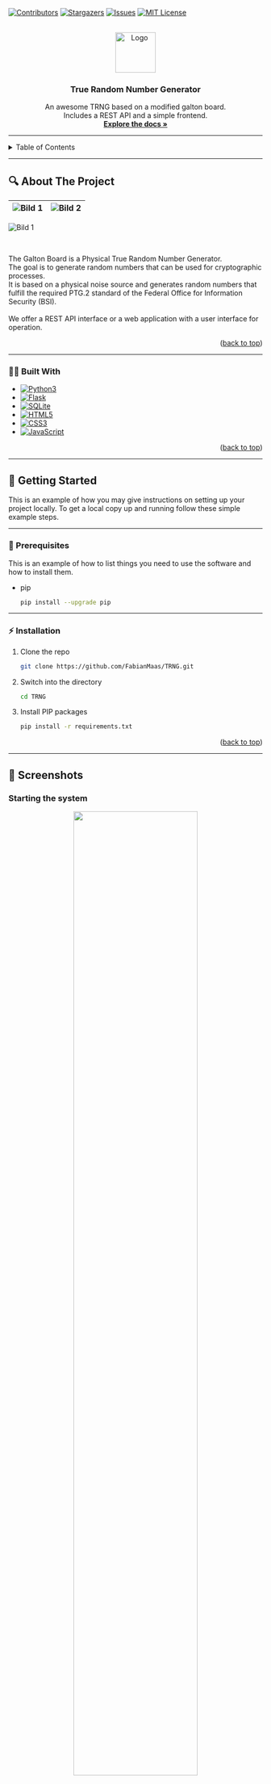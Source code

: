 <!-- Improved compatibility of back to top link: See: https://github.com/othneildrew/Best-README-Template/pull/73 -->
<a name="readme-top"></a>
<!--
*** Thanks for checking out the Best-README-Template. If you have a suggestion
*** that would make this better, please fork the repo and create a pull request
*** or simply open an issue with the tag "enhancement".
*** Don't forget to give the project a star!
*** Thanks again! Now go create something AMAZING! :D
-->

<!-- PROJECT SHIELDS -->
<!--
*** I'm using markdown "reference style" links for readability.
*** Reference links are enclosed in brackets [ ] instead of parentheses ( ).
*** See the bottom of this document for the declaration of the reference variables
*** for contributors-url, forks-url, etc. This is an optional, concise syntax you may use.
*** https://www.markdownguide.org/basic-syntax/#reference-style-links
-->
[![Contributors][contributors-shield]][contributors-url]
[![Stargazers][stars-shield]][stars-url]
[![Issues][issues-shield]][issues-url]
[![MIT License][license-shield]][license-url]



<!-- PROJECT LOGO -->
<br />
<div align="center">
  <a href="https://github.com/FabianMaas/TRNG">
    <img src="static/img/logo.png" alt="Logo" width="80" height="80">
  </a>

<h3 align="center">True Random Number Generator</h3>

  <p align="center">
    An awesome TRNG based on a modified galton board.<br>
    Includes a REST API and a simple frontend.
    <br />
    <a href="https://github.com/FabianMaas/TRNG"><strong>Explore the docs »</strong></a>
    <br />
  </p>
</div>

---

<!-- TABLE OF CONTENTS -->
<details>
  <summary>Table of Contents</summary>
  <ol>
    <li>
      <a href="#mag-about-the-project">About The Project</a>
      <ul>
        <li><a href="#construction_worker_man-built-with">Built With</a></li>
      </ul>
    </li>
    <li>
      <a href="#runner-getting-started">Getting Started</a>
      <ul>
        <li><a href="#pushpin-prerequisites">Prerequisites</a></li>
        <li><a href="#zap-installation">Installation</a></li>
      </ul>
    </li>
    <li><a href="#thinking-usage">Usage</a></li>
    <li><a href="#scroll-license">License</a></li>
  </ol>
</details>

---

<!-- ABOUT THE PROJECT -->
## :mag: About The Project

| ![Bild 1](static/img/Galton_Board.png) |  ![Bild 2](static/img/galton.gif) |
|:--------------------:|:--------------------:|

![Bild 1](static/img/gui_light.png)

<!-- test 
<div style="display: flex; align-items: center;">
  <img src="static/img/gui_light.png" style="width: 49%;" alt="Beschreibung des Bildes">
  <img src="static/img/gui_dark.png" style="width: 50%; margin-top: auto; margin-bottom: auto;" alt="Beschreibung des Bildes">
</div> 
-->

<br>

The Galton Board is a Physical True Random Number Generator.<br>
The goal is to generate random numbers that can be used for cryptographic processes.<br>
It is based on a physical noise source and generates random numbers that fulfill the required PTG.2 standard of the
Federal Office for Information Security (BSI).<br>
<br> 
We offer a REST API interface or a web application with a user interface for operation.

<p align="right">(<a href="#readme-top">back to top</a>)</p>

---

### :construction_worker_man: Built With
* [![Python3][Python]][Python-url]
* [![Flask][Flask]][Flask-url]
* [![SQLite][SQLite]][SQLite-url]
* [![HTML5][HTML5]][HTML5-url]
* [![CSS3][CSS3]][CSS3-url]
* [![JavaScript][JavaScript]][JavaScript-url]


<p align="right">(<a href="#readme-top">back to top</a>)</p>

---

<!-- GETTING STARTED -->
## :runner: Getting Started

This is an example of how you may give instructions on setting up your project locally.
To get a local copy up and running follow these simple example steps.

---

### :pushpin: Prerequisites

This is an example of how to list things you need to use the software and how to install them.
* pip
  ```sh
  pip install --upgrade pip
  ```
---

### :zap: Installation

1. Clone the repo
   ```sh
   git clone https://github.com/FabianMaas/TRNG.git
   ```
2. Switch into the directory
   ```sh
   cd TRNG
   ```
3. Install PIP packages
   ```sh
   pip install -r requirements.txt
   ```

<p align="right">(<a href="#readme-top">back to top</a>)</p>

---

## :camera_flash: Screenshots

### Starting the system

<p align="center">
  <img width="70%" height="70%" src="static/img/start_system_1.png">
</p>
<br>                                                            
<p align="center">
  <img width="70%" height="70%" src="static/img/start_system_2.png">
</p>
                                                              

### Generating random numbers

<p align="center">
  <img width="70%" height="70%" src="static/img/generate_numbers_1.png">
</p>
<br>
<p align="center">
  <img width="70%" height="70%" src="static/img/generate_numbers_2.png">
</p>


### Exporting the generated random numbers

<p align="center">
  <img width="70%" height="70%" src="static/img/generate_numbers_3.png">
</p>

### Switching to dark theme

<p align="center">
  <img width="70%" height="70%" src="static/img/dark_theme_1.png">
</p>
<br>
<p align="center">
  <img width="70%" height="70%" src="static/img/dark_theme_2.png">
</p>

---

## :evergreen_tree: Project tree

```text
TRNG
├── LICENSE
├── README.md
├── docs
│   └── models
│       ├── 3D
│       │   ├── GaltonBoard
│       │   │   ├── ...
│       │   │   └── ...
│       │   └── MarblePump
│       │       ├── ...
│       │       └── ...
│       ├── Building_instructions.md
│       └── lasercutter
│           ├── ...
│           └── ...
├── hardware
│   ├── gyroscope.py
│   ├── laser_sensor.py
│   └── stepper_engine.py
├── instance
│   └── TRNG.db
├── models
│   └── models.py
├── requirements.txt
├── rest_api.py
├── static
│   ├── css
│   │   └── main.css
│   ├── img
│   │   ├── ...
│   │   └── ...
│   └── js
│       ├── background.js
│       └── main.js
├── templates
│   └── index.html
└── tests
    └── test_suite.py

16 directories, 43 files
```
---

## [Building instructions](https://github.com/FabianMaas/TRNG/blob/dev/docs/models/Building_instructions.md)

---

<!-- LICENSE -->
## :scroll: License

Distributed under the MIT License. See `LICENSE` for more information.

<p align="right">(<a href="#readme-top">back to top</a>)</p>


<!-- MARKDOWN LINKS & IMAGES -->
<!-- https://www.markdownguide.org/basic-syntax/#reference-style-links -->
[contributors-shield]: https://img.shields.io/github/contributors/FabianMaas/TRNG.svg?style=for-the-badge
[contributors-url]: https://github.com/FabianMaas/TRNG/graphs/contributors
[stars-shield]: https://img.shields.io/github/stars/FabianMaas/TRNG.svg?style=for-the-badge
[stars-url]: https://github.com/FabianMaas/TRNG/stargazers
[issues-shield]: https://img.shields.io/github/issues/FabianMaas/TRNG.svg?style=for-the-badge
[issues-url]: https://github.com/FabianMaas/TRNG/issues
[license-shield]: https://img.shields.io/github/license/FabianMaas/TRNG.svg?style=for-the-badge
[license-url]: https://github.com/FabianMaas/TRNG/blob/master/LICENSE
[gui-light]: static/img/gui_light.png
[gui-dark]: static/img/gui_dark.png
[galton-board]: static/img/Galton_Board.png
[Python]: https://img.shields.io/badge/python-3670A0?style=for-the-badge&logo=python&logoColor=ffdd54
[Python-url]: https://www.python.org/
[Flask]: https://img.shields.io/badge/flask-%23000.svg?style=for-the-badge&logo=flask&logoColor=white
[Flask-url]: https://flask.palletsprojects.com
[SQLite]: https://img.shields.io/badge/sqlite-%2307405e.svg?style=for-the-badge&logo=sqlite&logoColor=white
[SQLite-url]: https://www.sqlite.org
[HTML5]: https://img.shields.io/badge/html5-%23E34F26.svg?style=for-the-badge&logo=html5&logoColor=white
[HTML5-url]: https://www.w3.org/standards/webdesign/htmlcss
[CSS3]: https://img.shields.io/badge/css3-%231572B6.svg?style=for-the-badge&logo=css3&logoColor=white
[CSS3-url]: https://www.w3.org/standards/webdesign/htmlcss
[JavaScript]: https://img.shields.io/badge/javascript-%23323330.svg?style=for-the-badge&logo=javascript&logoColor=%23F7DF1E
[JavaScript-url]: https://www.ecma-international.org/publications-and-standards/standards/ecma-262/
